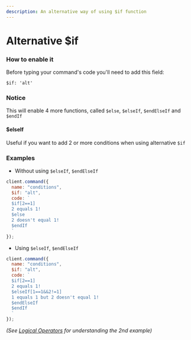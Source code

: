 ```yaml
---
description: An alternative way of using $if function
---
```


# Alternative $if

### How to enable it

Before typing your command's code you'll need to add this field:

```
$if: 'alt'
```

### Notice

This will enable 4 more functions, called `$else`, `$elseIf`, `$endElseIf` and `$endIf`

#### $elseIf

Useful if you want to add 2 or more conditions when using alternative `$if`

### Examples

* Without using `$elseIf`, `$endElseIf`

```javascript
client.command({
  name: "conditions",
  $if: "alt",
  code: `
  $if[2==1]
  2 equals 1!
  $else
  2 doesn't equal 1!
  $endIf
  `
});
```

* Using `$elseIf`, `$endElseIf`

```javascript
client.command({
  name: "conditions",
  $if: "alt",
  code: `
  $if[2==1]
  2 equals 1!
  $elseIf[1==1&&2!=1]
  1 equals 1 but 2 doesn't equal 1!
  $endElseIf
  $endIf
  `
});
```

_(See_ [_Logical Operators_](https://oxi.js.org/functions/condition/if#logical-operators) _for understanding the 2nd example)_

